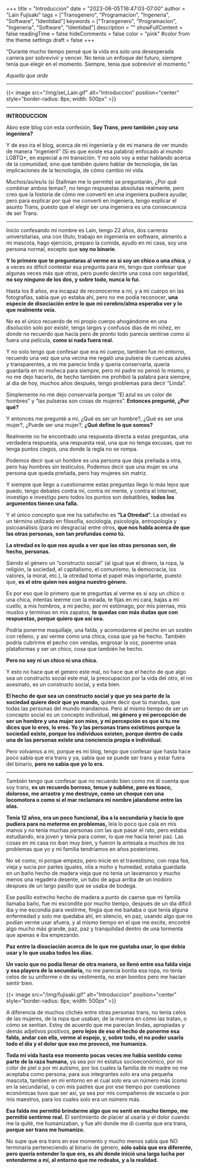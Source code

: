 +++
title = "Introduccion"
date = "2023-06-05T16:47:03-07:00"
author = "Lain Fujisaki"
tags = ["Transgenero", "Programacion", "Ingeneria", "Software", "Identidad"]
keywords = ["Transgenero", "Programacion", "Ingeneria", "Software", "Identidad"]
description = ""
showFullContent = false
readingTime = false
hideComments = false
color = "pink" #color from the theme settings
draft = false
+++

“Durante mucho tiempo pensé que la vida era solo una desesperada carrera por sobrevivir y vencer.
No tenía un enfoque del futuro, siempre tenía que elegir en el momento.
Siempre, tenía que sobrevivir el momento.”

<em> Aquella que arde </em>

***
{{< image src="/img/sel_Lain.gif" alt="Introduccion" position="center" style="border-radius: 8px; width: 500px" >}}
***

**INTRODUCCION**

Abro este blog con esta confesión, **Soy Trans, pero también ¿soy una ingeniera?** 

Y de eso ira el blog, acerca de mi ingeniería y de mi manera de ver mundo de manera “ingenieril” (Si es que existe esa palabra) enfocado al mundo LGBTQ+, en especial a mi transición. Y no solo voy a estar hablando acerca de la comunidad, sino que también quiero hablar de tecnología, de las implicaciones de la tecnología, de cómo cambio mi vida. 

Muchos/as/es/is (si Stallman me lo permite) se preguntarán, ¿Por qué combinar ambos temas?, no tengo respuestas absolutas realmente, pero creo que la historia de cómo me convertí en una ingeniera pudiera ayudar, pero para explicar por qué me convertí en ingeniera, tengo explicar el asunto Trans, puesto que el elegir ser una ingeniera es una consecuencia de ser Trans.

***

Inicio confesando mi nombre es Lain, tengo 22 años, dos carreras universitarias, una con título, trabajo en ingeniería en software, alimento a mi mascota, hago ejercicio, preparo la comida, ayudo en mi casa, soy una persona normal, excepto que **soy no binarie**. 

**Y lo primero que te preguntaras al verme es si soy un chico o una chica**, y a veces es difícil contestar esa pregunta para mi, tengo que confesar que algunas veces más que otras, pero puedo decirte una cosa con seguridad, **no soy ninguno de los dos, y sobre todo, nunca lo fui.**

Hasta los 8 años, era incapaz de reconocerme a mí, y a mi cuerpo en las fotografías, sabía que yo estaba ahí, pero no me podía reconocer, **una especie de disociación entre lo que mi cerebro/alma esperaba ver y lo que realmente veía.**

No es el único recuerdo de mi propio cuerpo ahogándome en una disolución solo  por existir, tengo largos y confusos días de mi niñez, en donde no recuerdo que hacía pero de pronto todo parecía sentirse como si fuera una película, **como si nada fuera real.**

Y no solo tengo que confesar que era mi cuerpo, tambien fue mi entorno, recuerdo una vez que una vecina me regaló una pulsera de cuencas azules y transparentes, a mi me parecio linda y quería conservarla, quería guardarla en mi muñeca para siempre, pero mi padre no pensó lo mismo, y no me dejo hacerlo, de hecho también me prohibió la palabra para siempre, al dia de hoy, muchos años después, tengo problemas para decir “Linda”.

Simplemente no me dejo conservarla porque “El azul es un color de hombres” y “las pulseras son cosas de mujeres”. **Entonces pregunté, ¿Por qué?**

Y entonces me pregunté a mi, ¿Qué es ser un hombre?, ¿Qué es ser una mujer?, ¿Puede ser una mujer?, **¿Qué define lo que somos?**

Realmente no he encontrado una respuesta directa a estas preguntas, una verdadera respuesta, una respuesta real, una que no tenga excusas, que no tenga puntos ciegos, una donde la regla no se rompa. 

Podemos decir que un hombre es una persona que deja preñada a otra, pero hay hombres sin testículos. Podemos decir que una mujer es una persona que queda preñada, pero hay mujeres sin matriz. 

Y siempre que llego a cuestionarme estas preguntas llego lo más lejos que puedo, tengo debates contra mí, contra mi mente, y contra el internet, investigo e investigo pero todos los puntos son debatibles, **todos los argumentos tienen una falla.**

Y el único concepto que me ha satisfecho es **“La Otredad”.**
La otredad es un término utilizado en filosofía, sociología, psicología, antropología y psicoanálisis (para mi desgracia) entre otros, **que nos habla acerca de que las otras personas, son tan profundas como tú.**

**La otredad es lo que nos ayuda a ver que las otras personas son, de hecho, personas.**

Siendo el género un “constructo social” (al igual que el dinero, la ropa, la religión, la sociedad, el capitalismo, el comunismo, la democracia, los valores, la moral, etc.), la otredad toma el papel más importante, puesto que, **es el otro quien nos asigna nuestro género.**

Es por eso que lo primero que te preguntas al verme es si soy un chico o una chica, intentas leerme con la mirada, te fijas en mi cara, bajas a mi cuello, a mis hombros, a mi pecho, por mi estómago, por mis piernas, mis muslos y terminas en mis zapatos, **te quedas con más dudas que con respuestas, porque quiero que así sea.**

Podría ponerme maquillaje, una falda, y acomodarme el pecho en un sostén con relleno, y así verme como una chica, cosa que ya he hecho.
También podría cubrirme el pecho con vendas, engrosar la voz, ponerme unas plataformas y ser un chico, cosa que también he hecho.

**Pero no soy ni un chico ni una chica.**

Y esto no hace que el genero este mal, no hace que el hecho de que algo sea un constructo social este mal, la preocupacion por la vida del otro, el no asesinato, es un constructo social, y esta bien.

**El hecho de que sea un constructo social y que yo sea parte de la sociedad quiere decir que yo mando,** quiere decir que tú mandas, que todas las personas del mundo mandamos. Pero al mismo tiempo de ser un concepto social es un concepto individual, **mi género y mi percepción de ser un hombre y una mujer son míos, y mi percepción es que si tu me dices que lo eres, lo eres. Yo y las personas trans existimos porque la sociedad existe, porque los individuos existen, porque dentro de cada una de las personas existe una conciencia propia e individual.**

Pero volvamos a mi, porque es mi blog, tengo que confesar que hasta hace poco sabía que era trans y ya, sabía que se puede ser trans y estar fuera del binario, **pero no sabía que yo lo era.**

***

También tengo que confesar que no recuerdo bien como me di cuenta que soy trans, **es un recuerdo borroso, tenue y sublime, pero es tosco, doloroso, me arrastra y me destruye, como un choque con una locomotora o como si el mar reclamara mi nombre jalandome entre las olas.**

**Tenía 12 años, era un poco funcional, iba a la secundaria y hacia lo que pudiera para no meterme en problemas,** leía lo poco que caía en mis manos y no tenía muchas personas con las que pasar el rato, pero estaba estudiando, era joven y tenía para comer, lo que me hacía tener paz. Las cosas en mi casa no iban muy bien, y fueron la antesala a muchos de los problemas que yo y mi familia tendríamos en años posteriores.

No sé como, ni porque empezo, pero inicie en el travestismo, con ropa fea, vieja y sucia por partes iguales, olia a moho y humedad, estaba guardada en un baño hecho de madera vieja que no tenia un lavamanos y mucho menos una regadera desente, un tubo de agua arriba de un inodoro despues de un largo pasillo que se usaba de bodega. 

Ese pasillo estrecho hecho de madera a punto de caerse que mi familia llamaba baño, fue mi escondite por mucho tiempo, después de un dia dificil iba y me escondía para vestirme, fingía que me bañaba o que tenía alguna enfermedad y solo me quedaba ahí, en silencio, en paz, usando algo que no podían verme usar afuera, y al mismo tiempo en el que me excite, encontré algo mucho más grande, paz, paz y tranquilidad dentro de una tormenta que apenas e iba empezando. 

**Paz entre la disociación acerca de lo que me gustaba usar, lo que debía usar y lo que usaba todos los días.**

**Un vacío que no podía llenar de otra manera, se llenó entre esa falda vieja y esa playera de la secundaria,** no me parecía bonita esa ropa, no tenía celos de su uniforme o de su vestimenta, no eran bonitos pero me hacían  sentir bien.

{{< image src="/img/fujisaki.gif" alt="Introduccion" position="center" style="border-radius: 8px; width: 500px" >}}

A diferencia de muchos clichés entre otras personas trans, no tenía celos de las mujeres, de la ropa que usaban, de la manera en cómo las tratan, o cómo se sentían. Estoy de acuerdo que me parecían lindas, apropiadas y demás adjetivos positivos, **pero lejos de eso el hecho de ponerme esa falda, andar con ella, verme al espejo, y, sobre todo, el no poder usarla todo el día y el dolor que eso me provocó, me humaniza.**

**Toda mi vida hasta ese momento pocas veces me había sentido como parte  de la raza  humana,** ya sea por mi estatus socioeconómico, por mi color de piel o por mi autismo, por los cuales la familia de mi madre no me aceptaba como persona, para sus integrantes solo era una pequeña mascota, tambien en mi entorno en el cual solo era un número más (como en la secundaria), o con mis padres que por ese tiempo por cuestiones económicas tuvo que ser así, ya sea por mis compañeros de escuela o por mis maestros, para los cuales solo era un número más.

**Esa falda me permitió brindarme algo que no sentí en mucho tiempo, me permitió sentirme real.** El sentimiento de placer al usarla y el dolor cuando me la quité, me humanizaban, y fue ahí donde me di cuenta que era trans, **porque ser trans me humanizo.**

No supe que era trans en ese momento y mucho menos sabía que NO terminaria perteneciendo al binario de género, **sólo sabía que era diferente, pero quería entender lo que era, es ahí donde inició una larga lucha por entenderme a mí, al entorno que me rodeaba, y a la realidad.**